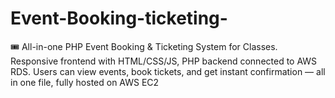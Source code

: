 # Event-Booking-ticketing-
🎟️ All-in-one PHP Event Booking &amp; Ticketing System for  Classes. Responsive frontend with HTML/CSS/JS, PHP backend connected to AWS RDS. Users can view events, book tickets, and get instant confirmation — all in one file, fully hosted on AWS EC2

